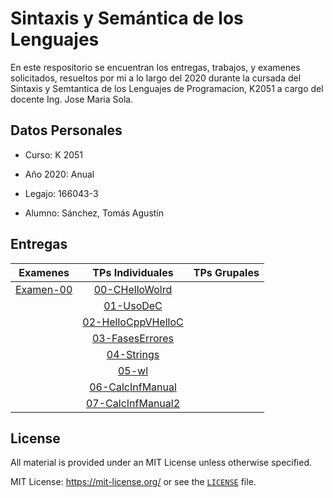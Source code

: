 # Sintaxis y Semántica de los Lenguajes

En este respositorio se encuentran los entregas, trabajos, y examenes solicitados, resueltos por mi a lo largo del 2020 durante la cursada del Sintaxis y Semtantica de los Lenguajes de Programacion, K2051 a cargo del docente Ing. Jose Maria Sola.

## Datos Personales

- Curso: K 2051

- Año 2020: Anual

- Legajo: 166043-3

- Alumno: Sánchez, Tomás Agustín

## Entregas

|  Examenes |    TPs Individuales       | TPs  Grupales |
|:---------:|:-------------------------:|:-------------:|
|[Examen-00]| [00-CHelloWolrd]          |               |
|           | [01-UsoDeC]               |               |
|           | [02-HelloCppVHelloC]      |               |
|           | [03-FasesErrores]         |               |
|           | [04-Strings]              |               |
|           | [05-wl]                   |               |
|           | [06-CalcInfManual]        |               |
|           | [07-CalcInfManual2]       |               |

## License

All material is provided under an MIT License unless otherwise specified.

MIT License: <https://mit-license.org/> or see the [`LICENSE`](https://github.com/tomasanchez/SSL/blob/master/LICENSE) file.

<!-- Examenes - Links -->
[Examen-00]:./ResolucionDeExamenes/Examen00.md

<!-- TPs Individuales - Links -->
[00-CHelloWolrd]:./00-CHelloWorld/README.md
[01-UsoDeC]:./01-UsoDeC/README.md
[02-HelloCppVHelloC]:./02-HelloCppvHelloC/REAMDE.md
[03-FasesErrores]:./03-FasesErrores/README.md
[04-Strings]:./04-Strings/README.md
[05-wl]:./05-wl/README.md
[06-CalcInfManual]:./06-CalcInfManual/README.md
[07-CalcInfManual2]:./07-CalcInfManual2/Calc.md

<!-- TPs Grupales - Links -->